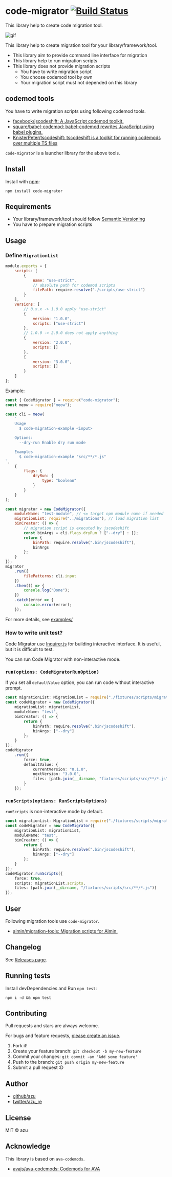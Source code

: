 # code-migrator [![Build Status](https://travis-ci.org/azu/code-migrator.svg?branch=master)](https://travis-ci.org/azu/code-migrator)

This library help to create code migration tool.

![gif](https://media.giphy.com/media/xULW8xOTTWYMgRVhhm/giphy.gif)

This library help to create migration tool for your library/framework/tool.

- This library aim to provide command line interface for migration
- This library help to run migration scripts
- This library does not provide migration scripts
    - You have to write migration script
    - You choose codemod tool by own
    - Your migration script must not depended on this library

## codemod tools

You have to write migration scripts using following codemod tools.

- [facebook/jscodeshift: A JavaScript codemod toolkit.](https://github.com/facebook/jscodeshift)
- [square/babel-codemod: babel-codemod rewrites JavaScript using babel plugins.](https://github.com/square/babel-codemod)
- [KnisterPeter/tscodeshift: tscodeshift is a toolkit for running codemods over multiple TS files](https://github.com/KnisterPeter/tscodeshift)

`code-migrator` is a launcher library for the above tools.

## Install

Install with [npm](https://www.npmjs.com/):

    npm install code-migrator

## Requirements

- Your library/framework/tool should follow [Semantic Versioning](https://semver.org/ "Semantic Versioning")
- You have to prepare migration scripts

## Usage

### Define `MigrationList`

```js
module.exports = {
    scripts: [
        {
            name: "use-strict",
            // absolute path for codemod scripts
            filePath: require.resolve("./scripts/use-strict")
        }
    ],
    versions: [
        // 0.x.x -> 1.0.0 apply "use-strict"
        {
            version: "1.0.0",
            scripts: ["use-strict"]
        },
        // 1.0.0 -> 2.0.0 does not apply anything
        {
            version: "2.0.0",
            scripts: []
        },
        {
            version: "3.0.0",
            scripts: []
        }
    ]
};
```

Example:

```js
const { CodeMigrator } = require("code-migrator");
const meow = require("meow");

const cli = meow(
    `
    Usage
      $ code-migration-example <input>

    Options:
      --dry-run Enable dry run mode

    Examples
      $ code-migration-example "src/**/*.js"
`,
    {
        flags: {
            dryRun: {
                type: "boolean"
            }
        }
    }
);

const migrator = new CodeMigrator({
    moduleName: "test-module", // <= target npm module name if needed
    migrationList: require("../migrations"), // load migration list
    binCreator: () => {
        // migration script is executed by jscodeshift
        const binArgs = cli.flags.dryRun ? ["--dry"] : [];
        return {
            binPath: require.resolve(".bin/jscodeshift"),
            binArgs
        };
    }
});
migrator
    .run({
        filePatterns: cli.input
    })
    .then(() => {
        console.log("Done");
    })
    .catch(error => {
        console.error(error);
    });
```

For more details, see [examples/](./examples/)

### How to write unit test?

Code Migrator use [Inquirer.js](https://github.com/SBoudrias/Inquirer.js "Inquirer.js") for building interactive interface.
It is useful, but it is difficult to test.

You can run Code Migrator with non-interactive mode.

### `run(options: CodeMigratorRunOption)`

If you set all `defaultValue` option, you can run code without interactive prompt. 
 
```ts
const migrationList: MigrationList = require("./fixtures/scripts/migrations.js");
const codeMigrator = new CodeMigrator({
    migrationList: migrationList,
    moduleName: "test",
    binCreator: () => {
        return {
            binPath: require.resolve(".bin/jscodeshift"),
            binArgs: ["--dry"]
        };
    }
});
codeMigrator
    .run({
        force: true,
        defaultValue: {
            currentVersion: "0.1.0",
            nextVersion: "3.0.0",
            files: [path.join(__dirname, "fixtures/scripts/src/**/*.js")]
        }
    });
```

### `runScripts(options: RunScriptsOptions)`

`runScripts` is non-interactive mode by default.

```ts
const migrationList: MigrationList = require("./fixtures/scripts/migrations.js");
const codeMigrator = new CodeMigrator({
    migrationList: migrationList,
    moduleName: "test",
    binCreator: () => {
        return {
            binPath: require.resolve(".bin/jscodeshift"),
            binArgs: ["--dry"]
        };
    }
});
codeMigrator.runScripts({
    force: true,
    scripts: migrationList.scripts,
    files: [path.join(__dirname, "/fixtures/scripts/src/**/*.js")]
});
```

## User

Following migration tools use `code-migrator`.

- [almin/migration-tools: Migration scripts for Almin.](https://github.com/almin/migration-tools "almin/migration-tools: Migration scripts for Almin.")

## Changelog

See [Releases page](https://github.com/azu/code-migrator/releases).

## Running tests

Install devDependencies and Run `npm test`:

    npm i -d && npm test

## Contributing

Pull requests and stars are always welcome.

For bugs and feature requests, [please create an issue](https://github.com/azu/code-migrator/issues).

1. Fork it!
2. Create your feature branch: `git checkout -b my-new-feature`
3. Commit your changes: `git commit -am 'Add some feature'`
4. Push to the branch: `git push origin my-new-feature`
5. Submit a pull request :D

## Author

- [github/azu](https://github.com/azu)
- [twitter/azu_re](https://twitter.com/azu_re)

## License

MIT © azu

## Acknowledge

This library is based on `ava-codemods`.

- [avajs/ava-codemods: Codemods for AVA](https://github.com/avajs/ava-codemods "avajs/ava-codemods: Codemods for AVA")
